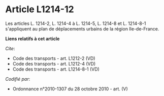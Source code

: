 # Article L1214-12

Les articles L. 1214-2, L. 1214-4 à L. 1214-5, L. 1214-8 et L. 1214-8-1 s'appliquent au plan de déplacements urbains de la
région Ile-de-France.

**Liens relatifs à cet article**

_Cite_:

  - Code des transports - art. L1212-2 (VD)
  - Code des transports - art. L1212-4 (VD)
  - Code des transports - art. L1214-8-1 (VD)

_Codifié par_:

  - Ordonnance n°2010-1307 du 28 octobre 2010 - art. (V)
